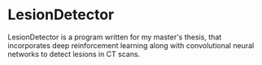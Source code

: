 # LesionDetector
LesionDetector is a program written for my master's thesis, that incorporates deep reinforcement learning along with convolutional neural networks to detect lesions in CT scans.
